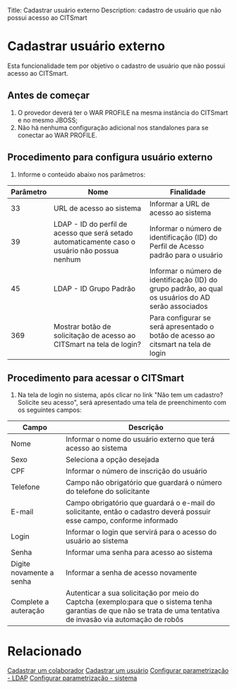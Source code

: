 Title: Cadastrar usuário externo
Description: cadastro de usuário que não possui acesso ao CITSmart

# Cadastrar usuário externo

Esta funcionalidade tem por objetivo o cadastro de usuário que não possui acesso ao CITSmart.

## Antes de começar

1. O provedor deverá ter o WAR PROFILE na mesma instância do CITSmart e no mesmo JBOSS;
2. Não há nenhuma configuração adicional nos standalones para se conectar ao WAR PROFILE.

## Procedimento para configura usuário externo

1. Informe o conteúdo abaixo nos parâmetros:

|Parâmetro|Nome| Finalidade|
|----------|------|-----------|
|33|URL de acesso ao sistema|Informar a URL de acesso ao sistema|
|39|LDAP - ID do perfil de acesso que será setado automaticamente caso o usuário não possua nenhum|Informar o número de identificação (ID) do Perfil de Acesso padrão para o usuário|
|45|LDAP - ID Grupo Padrão|Informar o número de identificação (ID) do grupo padrão, ao qual os usuários do AD serão associados|
|369|Mostrar botão de solicitação de acesso ao CITSmart na tela de login?|Para configurar se será apresentado o botão de acesso ao citsmart na tela de login|

## Procedimento para acessar o CITSmart

1. Na tela de login no sistema, após clicar no link "Não tem um cadastro? Solicite seu acesso", será apresentado uma tela de preenchimento com os seguintes campos:

|Campo|Descrição|
|-----|---------|
|Nome|Informar o nome do usuário externo que terá acesso ao sistema|
|Sexo|Seleciona a opção desejada|
|CPF|Informar o número de inscrição do usuário|
|Telefone|Campo não obrigatório que guardará o número do telefone do solicitante|
|E-mail|Campo obrigatório que guardará o e-mail do solicitante, então o cadastro deverá possuir esse campo, conforme informado|
|Login|Informar o login que servirá para o acesso do usuário ao sistema|
|Senha|Informar uma senha para acesso ao sistema|
|Digite novamente a senha|Informar a senha de acesso novamente|
|Complete a auteração|Autenticar a sua solicitação por meio do Captcha (exemplo:para que o sistema tenha garantias de que não se trata de uma tentativa de invasão via automação de robôs|

# Relacionado

[Cadastrar um colaborador](/pt-br/citsmart-platform-8/initial-settings/access-settings/user/register-employee.html)
[Cadastrar um usuário](/pt-br/citsmart-platform-8/initial-settings/access-settings/user/users.html)
[Configurar parametrização - LDAP](/pt-br/citsmart-platform-8/platform-administration/parameters-list/configure-parametrization-ldap.html)
[Configurar parametrização - sistema](/pt-br/citsmart-platform-8/platform-administration/parameters-list/configure-parametrization-system.html)
